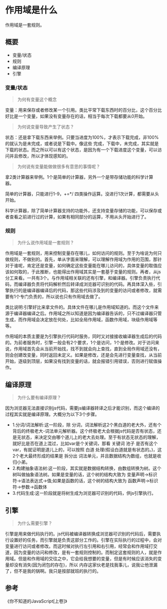 # 作用域是什么

作用域是一套规则。

## 概要

- 变量/状态
- 规则
- 编译原理
- 引擎

### 变量/状态

> 为何有变量这个概念

变量：用来保存或者修改某一个引用。类比平常下载东西时的百分比，这个百分比好比是一个变量，如果没有变量存在的话，相当于每次下载都要从0开始。

> 为何说变量导致产生了状态？

状态：还是拿下载东西来举例。只要当进度为100%，才表示下载完成，非100%的就认为是未完成，或者说是下载中。像这些 完成，下载中，未完成，其实就是下载的状态。而之所以可以有这个状态，是因为有一个下载进度这个变量，可以访问并且修改，所以才体现感知的。

> 为何说有变量能做做很多有意思的事情呢？

拿2类计算器来举例。1个是简单的计算器，另外一个是带存储功能的科学计算器。

简单的计算器，只能进行1-9，+=*/ 四类操作运算。没进行1次计算，都需要从头开始。

科学计算器，除了简单计算器支持的功能外，还支持变量存储的功能，可以保存或者查看之前进行过的计算，如果有相同部分的运算，不用从头开始进行了。

### 规则

> 为什么说作用域是一套规则？

作用域是一套规则，用来控制变量存在哪儿，如何访问的规则。至于为啥说为何只做规则，不做别的。首先，单从字面来理解，可以理解作用域为作用的范围，那针对于谁呢，肯定还是变量，如何确定这些变量能在哪儿访问的，具体变量的取值应该如何取的，于此推断，也能得出作用域其实是一套基于变量的规则。再者，从js分工来看。一共有3个。与作用域相关联的还有引擎，和编译器。引擎负责执行代码，而编译器负责将代码解析然后转译成浏览器可识别的代码。再具体深入些，引擎执行的是编译器编译后的代码，那这些代码涉及到的变量的访问或者修改，就需要有1个专门负责的，所以说也只有作用域去做了。

类比说明:引擎好比来拿文件的。具体文件在哪儿是作用域知道的。而这个文件来源于编译器编译之后。作用域之所以知道是因为编译器告诉的，只不过编译器只管生成，而作用域会决定放在何处，比如全局作用域，函数作用域，块级作用域等等。

作用域的本质主要是为引擎执行代码时服务，同时又对接接收编译器生成后的代码的。为前者服务时，引擎一般会有2个要求，1个是访问，1个是修改。对于访问来说，作用域首先会从当前开始找，找不到就会向上查找，直到全局作用域还没有，则会创建改变量，同时返回未定义。如果是修改，还是会先进行变量查找，从当前开始，逐级到顶层，如果没有找到变量的话，就会报错引用错误，否则进行赋值操作。

## 编译原理

> 为什么要有编译原理？

因为浏览器无法直接识别js代码，需要js编译器转译之后才能识别，而这个编译的过程其实就是编译原理。大概分为以下3个步骤。

- 1.分词/词法解析:这一阶段，除 分词，词法解析这2个黑白道的老大外，还有个背后的终极老大-词法单元解析器。这个终极老大会根据js代码是否有状态，还是无状态，来决定交由哪个道儿上的老大去处理。至于有状态无状态的理解，就好比是否在道上混过，比如var是个关键词，那看 关键词 池子 是否有这个var，有就证明是道儿上的，可以按照 白道 处理(假设白道就是有状态的。)，这2个老大最终形成的结果是 拆分出 词法单元，并且数据结构为数组，也就是收归小弟。
- 2.构建抽象语法树:这一阶段，其实就是数据结构转换，由数组转换为树。这个树叫做抽象语法树。如果是变量的话，这个树的结构大致为 变量声明->标识符->语法表达式->值;如果是函数的话，这个树的结构大致为 函数声明->标识符->参数->函数体
- 3.代码生成:这一阶段就是将树生成为浏览器可识别的代码，供js引擎执行。

## 引擎

> 为什么需要引擎？

引擎是用来做代码执行的。js代码被编译器转换成浏览器可识别的代码后，需要执行设置好的任务，而引擎就是负责这部分工作的。引擎在实际执行的过程中，会对变量进行访问或者修改。而这时候对执行左引用和右引用，经常会和作用域打交道，因为变量的访问和修改，是有一套规则控制的。而制定这套规则的人，就是作用域。但是和作用域的交往之中，它会给我想要的变量，但是有时候应该消失的变量却没有消失(因为闭包的存在)，所以 内存这家伙老是找我事儿，说我让他泄漏了，但不是我的锅啊。我只是按部就班的执行的。

## 参考

《你不知道的JavaScript[上卷]》